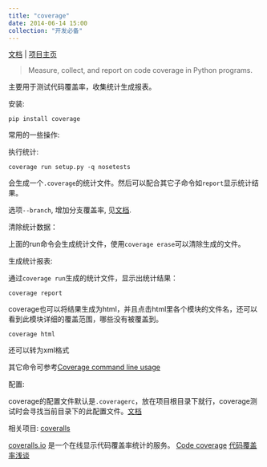 ```yaml
---
title: "coverage"
date: 2014-06-14 15:00
collection: "开发必备"
---
```


[文档](http://nedbatchelder.com/code/coverage/) | [项目主页](https://pypi.python.org/pypi/coverage)

> Measure, collect, and report on code coverage in Python programs.

主要用于测试代码覆盖率，收集统计生成报表。

安装:

	pip install coverage


常用的一些操作:

执行统计:

	coverage run setup.py -q nosetests

会生成一个`.coverage`的统计文件。然后可以配合其它子命令如`report`显示统计结果。

选项`--branch`, 增加分支覆盖率, 见[文档](http://nedbatchelder.com/code/coverage/branch.html#branch).

清除统计数据：

上面的run命令会生成统计文件，使用`coverage erase`可以清除生成的文件。

生成统计报表:

通过`coverage run`生成的统计文件，显示出统计结果：

	coverage report

coverage也可以将结果生成为html，并且点击html里各个模块的文件名，还可以看到此模块详细的覆盖范围，哪些没有被覆盖到。

	coverage html

还可以转为xml格式

其它命令可参考[Coverage command line usage](http://nedbatchelder.com/code/coverage/cmd.html#cmd)

配置:

coverage的配置文件默认是`.coveragerc`，放在项目根目录下就行，coverage测试时会寻找当前目录下的此配置文件。[文档](http://nedbatchelder.com/code/coverage/config.html#config)

相关项目: [coveralls](https://github.com/coagulant/coveralls-python)

[coveralls.io](https://github.com/coagulant/coveralls-python) 是一个在线显示代码覆盖率统计的服务。
[Code coverage](http://en.wikipedia.org/wiki/Code_coverage)
[代码覆盖率浅谈](http://www.cnblogs.com/coderzh/archive/2009/03/29/1424344.html)

